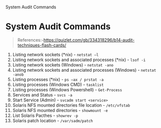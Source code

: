 System Audit Commands

# System Audit Commands

> References:-https://quizlet.com/gb/334318296/b14-audit-techniques-flash-cards/

1.  Listing network sockets (*nix) - `netstat –l`
2.  Listing network sockets and associated processes (*nix) - `lsof -i`
3.  Listing network sockets (Windows) - `netstat -ano`
4.  Listing network sockets and associated processes (Windows) - `netstat -anob`
5.  Listing processes (*nix) - `ps –ax / prstat -a`
6.  Listing processes (Windows CMD) - `tasklist`
7.  Listing processes (Windows Powershell) - `Get-Process`
8.  Services and Status - `svcs -a`
9.  Start Service (Admin) - `svcadm start <service>`
10. Solaris NFS mounted directories file location - `/etc/vfstab`
11. Solaris NFS mounted directories - `showmount -e`
12. List Solaris Pacthes - `showrev -p`
13. Solaris patch location - `/var/sadm/patch`